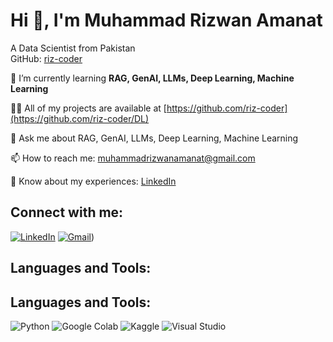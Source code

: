 # Hi 👋, I'm Muhammad Rizwan Amanat
A Data Scientist from Pakistan  
GitHub: [riz-coder](https://github.com/riz-coder)

🌱 I’m currently learning **RAG, GenAI, LLMs, Deep Learning, Machine Learning**

👨‍💻 All of my projects are available at [https://github.com/riz-coder](https://github.com/riz-coder/DL)

💬 Ask me about RAG, GenAI, LLMs, Deep Learning, Machine Learning

📫 How to reach me: [muhammadrizwanamanat@gmail.com](mailto:muhammadrizwanamanat@gmail.com)

📄 Know about my experiences: [LinkedIn]([https://www.linkedin.com/in/muhammad-rizwan-amanat/])

## Connect with me:
[![LinkedIn](https://img.shields.io/badge/LinkedIn-blue?style=for-the-badge&logo=linkedin)](https://www.linkedin.com/in/muhammad-rizwan-amanat/)
[![Gmail](https://img.shields.io/badge/Gmail-red?style=for-the-badge&logo=gmail)](mailto:muhammadrizwanamanat@gmail.com))

## Languages and Tools:
## Languages and Tools:
![Python](https://img.shields.io/badge/-Python-black?style=flat-square&logo=python)
![Google Colab](https://img.shields.io/badge/-Google%20Colab-black?style=flat-square&logo=google-colab)
![Kaggle](https://img.shields.io/badge/-Kaggle-black?style=flat-square&logo=kaggle)
![Visual Studio](https://img.shields.io/badge/-Visual%20Studio-black?style=flat-square&logo=visual-studio)

